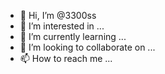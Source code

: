 - 👋 Hi, I’m @3300ss
- 👀 I’m interested in ...
- 🌱 I’m currently learning ...
- 💞️ I’m looking to collaborate on ...
- 📫 How to reach me ...

<!---
3300ss/3300ss is a ✨ special ✨ repository because its `README.md` (this file) appears on your GitHub profile.
You can click the Preview link to take a look at your changes.
--->
